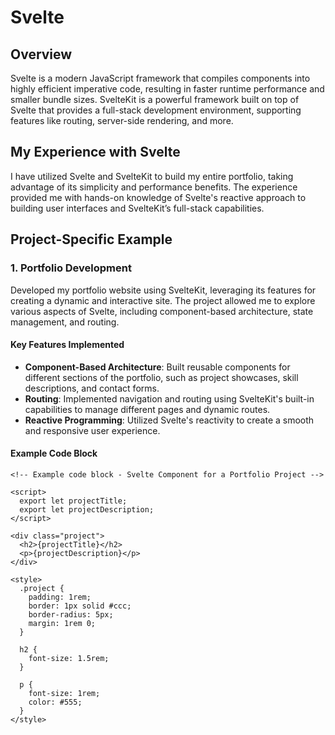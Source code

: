 # Svelte

## Overview
Svelte is a modern JavaScript framework that compiles components into highly efficient imperative code, resulting in faster runtime performance and smaller bundle sizes. SvelteKit is a powerful framework built on top of Svelte that provides a full-stack development environment, supporting features like routing, server-side rendering, and more.

## My Experience with Svelte
I have utilized Svelte and SvelteKit to build my entire portfolio, taking advantage of its simplicity and performance benefits. The experience provided me with hands-on knowledge of Svelte's reactive approach to building user interfaces and SvelteKit’s full-stack capabilities.

## Project-Specific Example

### 1. Portfolio Development
Developed my portfolio website using SvelteKit, leveraging its features for creating a dynamic and interactive site. The project allowed me to explore various aspects of Svelte, including component-based architecture, state management, and routing.

#### Key Features Implemented
- **Component-Based Architecture**: Built reusable components for different sections of the portfolio, such as project showcases, skill descriptions, and contact forms.
- **Routing**: Implemented navigation and routing using SvelteKit's built-in capabilities to manage different pages and dynamic routes.
- **Reactive Programming**: Utilized Svelte's reactivity to create a smooth and responsive user experience.

#### Example Code Block
```svelte
<!-- Example code block - Svelte Component for a Portfolio Project -->

<script>
  export let projectTitle;
  export let projectDescription;
</script>

<div class="project">
  <h2>{projectTitle}</h2>
  <p>{projectDescription}</p>
</div>

<style>
  .project {
    padding: 1rem;
    border: 1px solid #ccc;
    border-radius: 5px;
    margin: 1rem 0;
  }

  h2 {
    font-size: 1.5rem;
  }

  p {
    font-size: 1rem;
    color: #555;
  }
</style>
